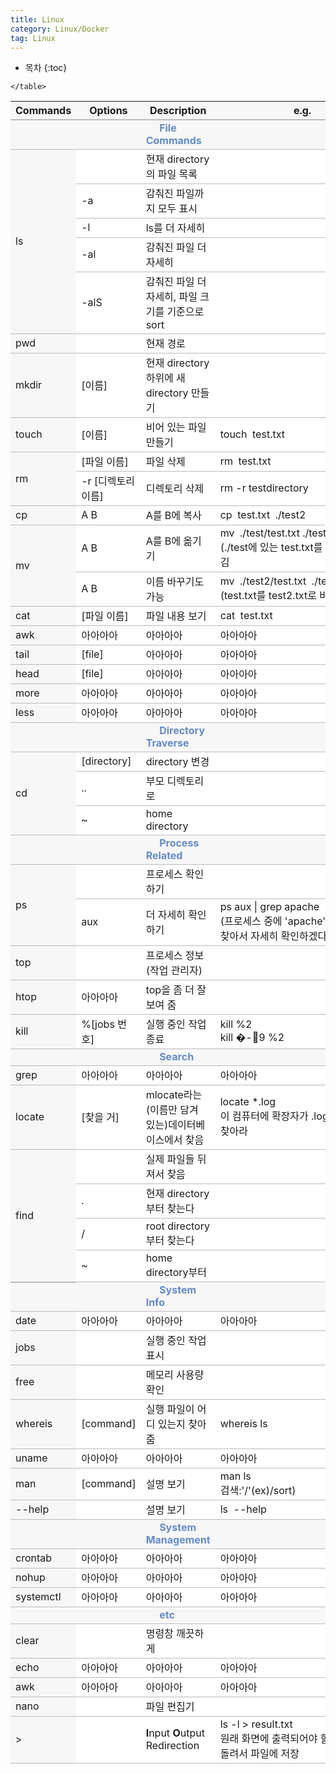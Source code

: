 ```yaml
---
title: Linux
category: Linux/Docker
tag: Linux
---
```









* 목차
{:toc}














<html>
  <head>
    <style type="text/css">
      .line{border-bottom: 1px solid #BDB8C1;}
      .line2{border-bottom: 2px solid #BDB8C1;}
      .line3{border-bottom: 1px solid #BDB8C1; background-color: #F7F7F7;}
      .line4{border-bottom: 2px solid #BDB8C1; background-color: #F7F7F7;}
      table, th, td {
         border:none;
         background-color: #FFFFFF;
       }
    </style>
   </head>
   <body>
     <table style="border-collapse:collapse">
       <tr><th class="line4" bgcolor="#F8F7F9">Commands</th><th class="line4">Options</th><th class="line4">Description</th><th class="line4">e.g.</th></tr>
       <tr><td class="line3"> </td><td class="line3"> </td><td class="line3">&nbsp;&nbsp;&nbsp;&nbsp;&nbsp;<span style="color:#648BC6; font-weight: bold;">File Commands</span></td><td class="line3"> </td></tr>
       <tr><td class="line3" rowspan="5">ls</td><td class="line"> </td><td class="line">현재 directory의 파일 목록</td><td class="line"> </td></tr>
       <tr><td class="line">-a</td><td class="line">감춰진 파일까지 모두 표시</td><td class="line"> </td></tr>
       <tr><td class="line">-l</td><td class="line">ls를 더 자세히</td><td class="line"> </td></tr>
       <tr><td class="line">-al</td><td class="line">감춰진 파일 더 자세히</td><td class="line"> </td></tr>
       <tr><td class="line">-alS</td><td class="line">감춰진 파일 더 자세히, 파일 크기를 기준으로 sort</td><td class="line"> </td></tr>
       <tr><td class="line3" rowspan="1">pwd</td><td class="line"> </td><td class="line">현재 경로</td><td class="line"> </td></tr>
       <tr><td class="line3" rowspan="1">mkdir</td><td class="line">[이름]</td><td class="line">현재 directory 하위에 새 directory 만들기</td><td class="line"> </td></tr>
       <tr><td class="line3" rowspan="1">touch</td><td class="line">[이름]</td><td class="line">비어 있는 파일 만들기</td><td class="line">touch&nbsp;&nbsp;test&#46;txt</td></tr>
       <tr><td class="line3" rowspan="2">rm</td><td class="line">[파일 이름]</td><td class="line">파일 삭제</td><td class="line">rm&nbsp;&nbsp;test&#46;txt</td></tr>
       <tr><td class="line">-r [디렉토리 이름]</td><td class="line">디렉토리 삭제</td><td class="line">rm -r testdirectory</td></tr>
       <tr><td class="line3" rowspan="1">cp</td><td class="line">A B</td><td class="line">A를 B에 복사</td><td class="line">cp&nbsp;&nbsp;test&#46;txt&nbsp;&nbsp;&#46;&#47;test2</td></tr>
       <tr><td class="line3" rowspan="2">mv</td><td class="line">A B</td><td class="line">A를 B에 옮기기</td><td class="line">mv&nbsp;&nbsp;&#46;&#47;test&#47;test&#46;txt &#46;&#47;test2<br>(&#46;&#47;test에 있는 test&#46;txt를 &#46;&#47;test2로 옮김</td></tr>
       <tr><td class="line">A B</td><td class="line">이름 바꾸기도 가능</td><td class="line">mv&nbsp;&nbsp;&#46;&#47;test2&#47;test&#46;txt&nbsp;&nbsp;&#46;&#47;test2/test2&#46;txt<br>(test.txt를 test2.txt로 바꿈)</td></tr>
       <tr><td class="line3" rowspan="1">cat</td><td class="line">[파일 이름]</td><td class="line">파일 내용 보기</td><td class="line">cat&nbsp;&nbsp;test&#46;txt</td></tr>
       <tr><td class="line3" rowspan="1">awk</td><td class="line">아아아아</td><td class="line">아아아아</td><td class="line">아아아아</td></tr>
       <tr><td class="line3" rowspan="1">tail</td><td class="line">[file]</td><td class="line">아아아아</td><td class="line">아아아아</td></tr>
       <tr><td class="line3" rowspan="1">head</td><td class="line">[file]</td><td class="line">아아아아</td><td class="line">아아아아</td></tr>
       <tr><td class="line3" rowspan="1">more</td><td class="line">아아아아</td><td class="line">아아아아</td><td class="line">아아아아</td></tr>
       <tr><td class="line3" rowspan="1">less</td><td class="line">아아아아</td><td class="line">아아아아</td><td class="line">아아아아</td></tr>
       <tr><td class="line3"> </td><td class="line3"> </td><td class="line3">&nbsp;&nbsp;&nbsp;&nbsp;&nbsp;<span style="color:#648BC6; font-weight: bold;">Directory Traverse</span></td><td class="line3"></td></tr>
       <tr><td class="line3" rowspan="3">cd</td><td class="line">[directory]</td><td class="line">directory 변경</td><td class="line"> </td></tr>
       <tr><td class="line">..</td><td class="line">부모 디렉토리로</td><td class="line"> </td></tr>
       <tr><td class="line">~</td><td class="line">home directory</td><td class="line"> </td></tr>
       <tr><td class="line3"> </td><td class="line3"> </td><td class="line3">&nbsp;&nbsp;&nbsp;&nbsp;&nbsp;<span style="color:#648BC6; font-weight: bold;">Process Related</span></td><td class="line3"> </td></tr>
       <tr><td class="line3" rowspan="2">ps</td><td class="line"> </td><td class="line">프로세스 확인하기</td><td class="line"> </td></tr>
       <tr><td class="line">aux</td><td class="line">더 자세히 확인하기</td><td class="line">ps aux &#124; grep apache <br> (프로세스 중에 'apache'들어 간 거를 찾아서 자세히 확인하겠다.)</td></tr>
       <tr><td class="line3" rowspan="1">top</td><td class="line"> </td><td class="line">프로세스 정보(작업 관리자)</td><td class="line"> </td></tr>
       <tr><td class="line3" rowspan="1">htop</td><td class="line">아아아아</td><td class="line">top을 좀 더 잘 보여 줌</td><td class="line"> </td></tr>
       <tr><td class="line3" rowspan="1">kill</td><td class="line">&#37;[jobs 번호]</td><td class="line">실행 중인 작업 종료</td><td class="line">kill &#37;2<br>kill &#00;-&#08;9 &#37;2</td></tr>
       <tr><td class="line3"> </td><td class="line3"> </td><td class="line3">&nbsp;&nbsp;&nbsp;&nbsp;&nbsp;<span style="color:#648BC6; font-weight: bold;">Search</span></td><td class="line3"> </td></tr>
       <tr><td class="line3" rowspan="1">grep</td><td class="line">아아아아</td><td class="line">아아아아</td><td class="line">아아아아</td></tr>
       <tr><td class="line3" rowspan="1">locate</td><td class="line">[찾을 거]</td><td class="line">mlocate라는 (이름만 담겨 있는)데이터베이스에서 찾음</td><td class="line">locate &#42;&#46;log<br>이 컴퓨터에 확장자가 &#46;log인 파일을 다 찾아라</td></tr>
       <tr><td class="line4" rowspan="4">find</td><td class="line"> </td><td class="line">실제 파일들 뒤져서 찾음</td><td class="line"> </td></tr>
       <tr><td class="line">&#46;</td><td class="line">현재 directory부터 찾는다</td><td class="line"> </td></tr>
       <tr><td class="line">&#47;</td><td class="line">root directory부터 찾는다</td><td class="line"> </td></tr>
       <tr><td class="line">~</td><td class="line">home directory부터 </td><td class="line"> </td></tr>
       <tr><td class="line3"> </td><td class="line3"> </td><td class="line3">&nbsp;&nbsp;&nbsp;&nbsp;&nbsp;<span style="color:#648BC6; font-weight: bold;">System Info</span></td><td class="line3">
         <tr><td class="line3" rowspan="1">date</td><td class="line">아아아아</td><td class="line">아아아아</td><td class="line">아아아아</td></tr>
         <tr><td class="line3" rowspan="1">jobs</td><td class="line"> </td><td class="line">실행 중인 작업 표시</td><td class="line"> </td></tr>
         <tr><td class="line3" rowspan="1">free</td><td class="line"> </td><td class="line">메모리 사용량 확인</td><td class="line"> </td></tr>
         <tr><td class="line3" rowspan="1">whereis</td><td class="line">[command]</td><td class="line">실행 파일이 어디 있는지 찾아 줌</td><td class="line">whereis ls</td></tr>
         <tr><td class="line3" rowspan="1">uname</td><td class="line">아아아아</td><td class="line">아아아아</td><td class="line">아아아아</td></tr>
         <tr><td class="line3" rowspan="1">man</td><td class="line">[command]</td><td class="line">설명 보기</td><td class="line">man ls<br>검색:'&#47;'(ex)&#47;sort)</td></tr>
         <tr><td class="line3" rowspan="1">--help</td><td class="line"> </td><td class="line">설명 보기</td><td class="line">ls&nbsp;&nbsp;--help</td></tr>
         <tr><td class="line3"> </td><td class="line3"> </td><td class="line3">&nbsp;&nbsp;&nbsp;&nbsp;&nbsp;<span style="color:#648BC6; font-weight: bold;">System Management</span></td><td class="line3"> </td></tr>
         <tr><td class="line3" rowspan="1">crontab</td><td class="line">아아아아</td><td class="line">아아아아</td><td class="line">아아아아</td></tr>
         <tr><td class="line3" rowspan="1">nohup</td><td class="line">아아아아</td><td class="line">아아아아</td><td class="line">아아아아</td></tr>
         <tr><td class="line3" rowspan="1">systemctl</td><td class="line">아아아아</td><td class="line">아아아아</td><td class="line">아아아아</td></tr>
         <tr><td class="line3"> </td><td class="line3"> </td><td class="line3">&nbsp;&nbsp;&nbsp;&nbsp;&nbsp;<span style="color:#648BC6; font-weight: bold;">etc&nbsp;</span></td><td class="line3"> </td></tr>
         <tr><td class="line3" rowspan="1">clear</td><td class="line"> </td><td class="line">명령창 깨끗하게</td><td class="line"> </td></tr>
         <tr><td class="line3" rowspan="1">echo</td><td class="line">아아아아</td><td class="line">아아아아</td><td class="line">아아아아</td></tr>
         <tr><td class="line3" rowspan="1">awk</td><td class="line">아아아아</td><td class="line">아아아아</td><td class="line">아아아아</td></tr>
         <tr><td class="line3" rowspan="1">nano</td><td class="line"> </td><td class="line">파일 편집기</td><td class="line"> </td></tr>
         <tr><td class="line3" rowspan="1">&#62;</td><td class="line"> </td><td class="line"><strong>I</strong>nput <strong>O</strong>utput Redirection</td><td class="line">ls -l &#62; result.txt<br>원래 화면에 출력되어야 할 것의 방향을 돌려서 파일에 저장</td></tr>
         
    </table>
 </body>
 </html>
